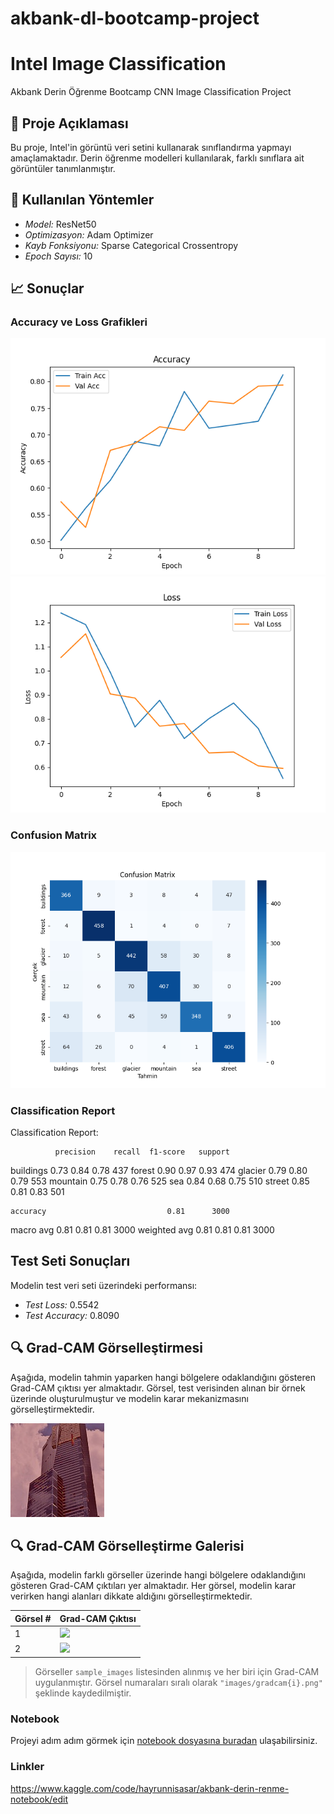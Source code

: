 # akbank-dl-bootcamp-project
# Intel Image Classification
Akbank Derin Öğrenme Bootcamp CNN Image Classification Project
## 📘 Proje Açıklaması

Bu proje, Intel'in görüntü veri setini kullanarak sınıflandırma yapmayı amaçlamaktadır. Derin öğrenme modelleri kullanılarak, farklı sınıflara ait görüntüler tanımlanmıştır.

## 🧪 Kullanılan Yöntemler

- *Model:* ResNet50
- *Optimizasyon:* Adam Optimizer
- *Kayb Fonksiyonu:* Sparse Categorical Crossentropy
- *Epoch Sayısı:* 10

## 📈 Sonuçlar

### Accuracy ve Loss Grafikleri

![Accuracy](images/accuracy.png)
![Loss](images/loss.png)

### Confusion Matrix

![Confusion Matrix](images/confusion_matrix.png)

### Classification Report
Classification Report:

              precision    recall  f1-score   support

   buildings       0.73      0.84      0.78       437
      forest       0.90      0.97      0.93       474
     glacier       0.79      0.80      0.79       553
    mountain       0.75      0.78      0.76       525
         sea       0.84      0.68      0.75       510
      street       0.85      0.81      0.83       501

    accuracy                           0.81      3000
   macro avg       0.81      0.81      0.81      3000
weighted avg       0.81      0.81      0.81      3000

## Test Seti Sonuçları

Modelin test veri seti üzerindeki performansı:

- *Test Loss:* 0.5542 
- *Test Accuracy:* 0.8090
## 🔍 Grad-CAM Görselleştirmesi

Aşağıda, modelin tahmin yaparken hangi bölgelere odaklandığını gösteren Grad-CAM çıktısı yer almaktadır. Görsel, test verisinden alınan bir örnek üzerinde oluşturulmuştur ve modelin karar mekanizmasını görselleştirmektedir.

![Grad-CAM](images/gradcam.jpg)

## 🔍 Grad-CAM Görselleştirme Galerisi

Aşağıda, modelin farklı görseller üzerinde hangi bölgelere odaklandığını gösteren Grad-CAM çıktıları yer almaktadır. Her görsel, modelin karar verirken hangi alanları dikkate aldığını görselleştirmektedir.

| Görsel # | Grad-CAM Çıktısı |
|----------|------------------|
| 1        | ![](images/gradcam1.png) |
| 2        | ![](images/gradcam2.png) |


> Görseller `sample_images` listesinden alınmış ve her biri için Grad-CAM uygulanmıştır. Görsel numaraları sıralı olarak `"images/gradcam{i}.png"` şeklinde kaydedilmiştir.
  ### Notebook
Projeyi adım adım görmek için [notebook dosyasına buradan](notebooks/intel_image_classification.ipynb) ulaşabilirsiniz.


 ### Linkler
https://www.kaggle.com/code/hayrunnisasar/akbank-derin-renme-notebook/edit 



